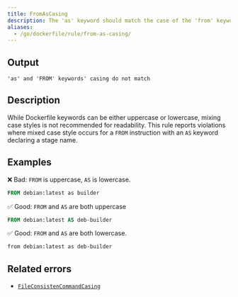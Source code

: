 ```yaml
---
title: FromAsCasing
description: The 'as' keyword should match the case of the 'from' keyword
aliases:
  - /go/dockerfile/rule/from-as-casing/
---
```


## Output

```text
'as' and 'FROM' keywords' casing do not match
```

## Description

While Dockerfile keywords can be either uppercase or lowercase, mixing case
styles is not recommended for readability. This rule reports violations where
mixed case style occurs for a `FROM` instruction with an `AS` keyword declaring
a stage name.

## Examples

❌ Bad: `FROM` is uppercase, `AS` is lowercase.

```dockerfile
FROM debian:latest as builder
```

✅ Good: `FROM` and `AS` are both uppercase

```dockerfile
FROM debian:latest AS deb-builder
```

✅ Good: `FROM` and `AS` are both lowercase.

```dockerfile
from debian:latest as deb-builder
```

## Related errors

- [`FileConsistenCommandCasing`](./file-consistent-command-casing.md)

